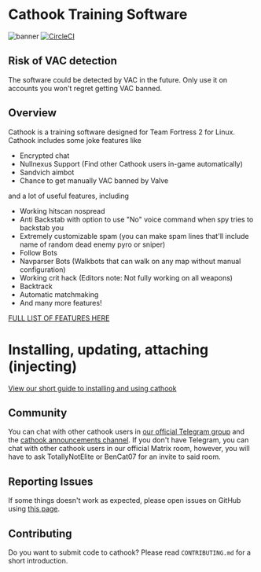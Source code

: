 # Cathook Training Software

![banner](http://i.imgur.com/w96wdtE.png)
[![CircleCI](https://circleci.com/gh/nullworks/cathook.svg?style=svg)](https://circleci.com/gh/nullworks/cathook)

## Risk of VAC detection

The software could be detected by VAC in the future. Only use it on accounts you won't regret getting VAC banned.

## Overview

Cathook is a training software designed for Team Fortress 2 for Linux. Cathook includes some joke features like

* Encrypted chat
* Nullnexus Support (Find other Cathook users in-game automatically)
* Sandvich aimbot
* Chance to get manually VAC banned by Valve

and a lot of useful features, including

* Working hitscan nospread
* Anti Backstab with option to use "No" voice command when spy tries to backstab you
* Extremely customizable spam (you can make spam lines that'll include name of random dead enemy pyro or sniper)
* Follow Bots
* Navparser Bots (Walkbots that can walk on any map without manual configuration)
* Working crit hack (Editors note: Not fully working on all weapons)
* Backtrack
* Automatic matchmaking
* And many more features!

[FULL LIST OF FEATURES HERE](https://cathook.club/wikis/Feature-List-and-explanations)

# Installing, updating, attaching (injecting)

[View our short guide to installing and using cathook](https://cathook.club/wikis/Installing,-Attaching-And-General-Infos)

## Community

You can chat with other cathook users in [our official Telegram group](https://t.me/nullworks) and
the [cathook announcements channel](https://t.me/cathook_cheat). If you don't have Telegram, you can chat with other
cathook users in our official Matrix room, however, you will have to ask TotallyNotElite or BenCat07 for an invite to
said room.

## Reporting Issues

If some things doesn't work as expected, please open issues on GitHub using [this page](https://cathook.club/issues).

## Contributing

Do you want to submit code to cathook? Please read `CONTRIBUTING.md` for a short introduction.
